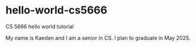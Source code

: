 # hello-world-cs5666
CS 5666 hello world tutorial

My name is Kaeden and I am a senior in CS. I plan to graduate in May 2025.
